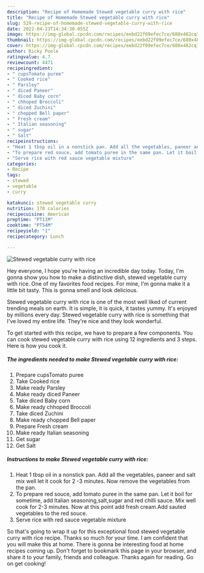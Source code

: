 ```yaml
---
description: "Recipe of Homemade Stewed vegetable curry with rice"
title: "Recipe of Homemade Stewed vegetable curry with rice"
slug: 529-recipe-of-homemade-stewed-vegetable-curry-with-rice
date: 2022-04-23T14:34:38.055Z
image: https://img-global.cpcdn.com/recipes/eebd22f09efec7ce/680x482cq70/stewed-vegetable-curry-with-rice-recipe-main-photo.jpg
thumbnail: https://img-global.cpcdn.com/recipes/eebd22f09efec7ce/680x482cq70/stewed-vegetable-curry-with-rice-recipe-main-photo.jpg
cover: https://img-global.cpcdn.com/recipes/eebd22f09efec7ce/680x482cq70/stewed-vegetable-curry-with-rice-recipe-main-photo.jpg
author: Ricky Poole
ratingvalue: 4.7
reviewcount: 4471
recipeingredient:
- " cupsTomato puree"
- " Cooked rice"
- " Parsley"
- " diced Paneer"
- " diced Baby corn"
- " chhoped Broccoli"
- " diced Zuchini"
- " chopped Bell paper"
- " Fresh cream"
- " Italian seasoning"
- " sugar"
- " Salt"
recipeinstructions:
- "Heat 1 tbsp oil in a nonstick pan. Add all the vegetables, paneer and salt mix well let it cook for 2 -3 minutes. Now remove the vegetables from the pan."
- "To prepare red souce, add tomato puree in the same pan. Let it boil for sometime, add Italian seasoning,salt,sugar and red chilli sauce. Mix well cook for 2-3 minutes. Now at this point add fresh cream.Add sauted vegetables to the red souce."
- "Serve rice with red sauce vegetable mixture"
categories:
- Recipe
tags:
- stewed
- vegetable
- curry

katakunci: stewed vegetable curry 
nutrition: 170 calories
recipecuisine: American
preptime: "PT11M"
cooktime: "PT54M"
recipeyield: "1"
recipecategory: Lunch

---
```



![Stewed vegetable curry with rice](https://img-global.cpcdn.com/recipes/eebd22f09efec7ce/680x482cq70/stewed-vegetable-curry-with-rice-recipe-main-photo.jpg)

Hey everyone, I hope you're having an incredible day today. Today, I'm gonna show you how to make a distinctive dish, stewed vegetable curry with rice. One of my favorites food recipes. For mine, I'm gonna make it a little bit tasty. This is gonna smell and look delicious.

Stewed vegetable curry with rice is one of the most well liked of current trending meals on earth. It is simple, it is quick, it tastes yummy. It's enjoyed by millions every day. Stewed vegetable curry with rice is something that I've loved my entire life. They're nice and they look wonderful.




To get started with this recipe, we have to prepare a few components. You can cook stewed vegetable curry with rice using 12 ingredients and 3 steps. Here is how you cook it.

<!--inarticleads1-->

##### The ingredients needed to make Stewed vegetable curry with rice:

1. Prepare  cupsTomato puree
1. Take  Cooked rice
1. Make ready  Parsley
1. Make ready  diced Paneer
1. Take  diced Baby corn
1. Make ready  chhoped Broccoli
1. Take  diced Zuchini
1. Make ready  chopped Bell paper
1. Prepare  Fresh cream
1. Make ready  Italian seasoning
1. Get  sugar
1. Get  Salt




<!--inarticleads2-->

##### Instructions to make Stewed vegetable curry with rice:

1. Heat 1 tbsp oil in a nonstick pan. Add all the vegetables, paneer and salt mix well let it cook for 2 -3 minutes. Now remove the vegetables from the pan.
1. To prepare red souce, add tomato puree in the same pan. Let it boil for sometime, add Italian seasoning,salt,sugar and red chilli sauce. Mix well cook for 2-3 minutes. Now at this point add fresh cream.Add sauted vegetables to the red souce.
1. Serve rice with red sauce vegetable mixture




So that's going to wrap it up for this exceptional food stewed vegetable curry with rice recipe. Thanks so much for your time. I am confident that you will make this at home. There is gonna be interesting food at home recipes coming up. Don't forget to bookmark this page in your browser, and share it to your family, friends and colleague. Thanks again for reading. Go on get cooking!
